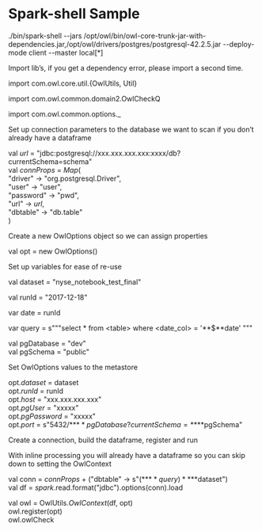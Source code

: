 # Spark-shell Sample

./bin/spark-shell --jars /opt/owl/bin/owl-core-trunk-jar-with-dependencies.jar,/opt/owl/drivers/postgres/postgresql-42.2.5.jar --deploy-mode client --master local\[\*]

Import lib’s, if you get a dependency error, please import a second time.

import com.owl.core.util.{OwlUtils, Util}

import com.owl.common.domain2.OwlCheckQ

import com.owl.common.options.\_

Set up connection parameters to the database we want to scan if you don’t already have a dataframe

val _url_ = "jdbc:postgresql://xxx.xxx.xxx.xxx:xxxx/db?currentSchema=schema"\
val _connProps_ = _Map_(\
&#x20; "driver" -> "org.postgresql.Driver",\
&#x20; "user" -> "user",\
&#x20; "password" -> "pwd",\
&#x20; "url" -> _url_,\
&#x20; "dbtable" -> "db.table"\
)

Create a new OwlOptions object so we can assign properties

val opt = new OwlOptions()

Set up variables for ease of re-use

val dataset = "nyse\_notebook\_test\_final"

val runId = "2017-12-18"

var date = runId

var query = s"""select \* from \<table> where \<date\_col> = '**$**date' """

val pgDatabase = "dev"\
val pgSchema = "public"

Set OwlOptions values to the metastore

opt._dataset_ = dataset\
opt._runId_ = runId\
opt._host_ = "xxx.xxx.xxx.xxx"\
opt._pgUser_ = "xxxxx"\
opt._pgPassword_ = "xxxxx"\
opt._port_ = s"5432/**$**pgDatabase?currentSchema=**$**pgSchema"

Create a connection, build the dataframe, register and run

With inline processing you will already have a dataframe so you can skip down to setting the OwlContext

val conn = _connProps_ + ("dbtable" -> s"(**$**query) **$**dataset")\
val df = _spark_.read.format("jdbc").options(conn).load

val owl = OwlUtils._OwlContext_(df, opt)\
owl.register(opt)\
owl.owlCheck
